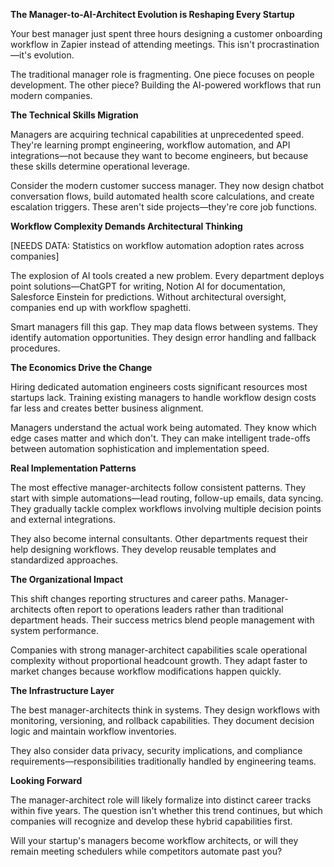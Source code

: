 **The Manager-to-AI-Architect Evolution is Reshaping Every Startup**

Your best manager just spent three hours designing a customer onboarding workflow in Zapier instead of attending meetings. This isn't procrastination—it's evolution.

The traditional manager role is fragmenting. One piece focuses on people development. The other piece? Building the AI-powered workflows that run modern companies.

**The Technical Skills Migration**

Managers are acquiring technical capabilities at unprecedented speed. They're learning prompt engineering, workflow automation, and API integrations—not because they want to become engineers, but because these skills determine operational leverage.

Consider the modern customer success manager. They now design chatbot conversation flows, build automated health score calculations, and create escalation triggers. These aren't side projects—they're core job functions.

**Workflow Complexity Demands Architectural Thinking**

[NEEDS DATA: Statistics on workflow automation adoption rates across companies]

The explosion of AI tools created a new problem. Every department deploys point solutions—ChatGPT for writing, Notion AI for documentation, Salesforce Einstein for predictions. Without architectural oversight, companies end up with workflow spaghetti.

Smart managers fill this gap. They map data flows between systems. They identify automation opportunities. They design error handling and fallback procedures.

**The Economics Drive the Change**

Hiring dedicated automation engineers costs significant resources most startups lack. Training existing managers to handle workflow design costs far less and creates better business alignment.

Managers understand the actual work being automated. They know which edge cases matter and which don't. They can make intelligent trade-offs between automation sophistication and implementation speed.

**Real Implementation Patterns**

The most effective manager-architects follow consistent patterns. They start with simple automations—lead routing, follow-up emails, data syncing. They gradually tackle complex workflows involving multiple decision points and external integrations.

They also become internal consultants. Other departments request their help designing workflows. They develop reusable templates and standardized approaches.

**The Organizational Impact**

This shift changes reporting structures and career paths. Manager-architects often report to operations leaders rather than traditional department heads. Their success metrics blend people management with system performance.

Companies with strong manager-architect capabilities scale operational complexity without proportional headcount growth. They adapt faster to market changes because workflow modifications happen quickly.

**The Infrastructure Layer**

The best manager-architects think in systems. They design workflows with monitoring, versioning, and rollback capabilities. They document decision logic and maintain workflow inventories.

They also consider data privacy, security implications, and compliance requirements—responsibilities traditionally handled by engineering teams.

**Looking Forward**

The manager-architect role will likely formalize into distinct career tracks within five years. The question isn't whether this trend continues, but which companies will recognize and develop these hybrid capabilities first.

Will your startup's managers become workflow architects, or will they remain meeting schedulers while competitors automate past you?